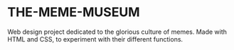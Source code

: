 # THE-MEME-MUSEUM
Web design project dedicated to the glorious culture of memes. Made with HTML and CSS, to experiment with their different functions.
